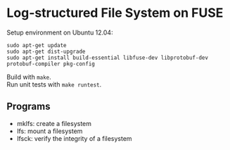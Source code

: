 # Log-structured File System on FUSE

Setup environment on Ubuntu 12.04:  

	sudo apt-get update
	sudo apt-get dist-upgrade
	sudo apt-get install build-essential libfuse-dev libprotobuf-dev protobuf-compiler pkg-config

Build with `make`.  
Run unit tests with `make runtest`.

## Programs

* mklfs: create a filesystem
* lfs: mount a filesystem
* lfsck: verify the integrity of a filesystem


